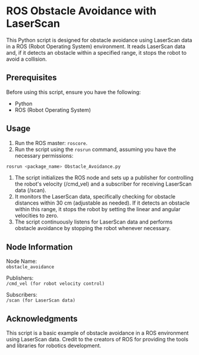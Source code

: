 # ROS Obstacle Avoidance with LaserScan

This Python script is designed for obstacle avoidance using LaserScan data in a ROS (Robot Operating System) environment. It reads LaserScan data and, if it detects an obstacle within a specified range, it stops the robot to avoid a collision.

## Prerequisites

Before using this script, ensure you have the following:

- Python
- ROS (Robot Operating System)

## Usage

1. Run the ROS master: `roscore`.
2. Run the script using the `rosrun` command, assuming you have the necessary permissions:
```bash
rosrun <package_name> Obstacle_Avoidance.py
```

1. The script initializes the ROS node and sets up a publisher for controlling the robot's velocity (/cmd_vel) and a subscriber for receiving LaserScan data (/scan).
2. It monitors the LaserScan data, specifically checking for obstacle distances within 30 cm (adjustable as needed). If it detects an obstacle within this range, it stops the robot by setting the linear and angular velocities to zero.
3. The script continuously listens for LaserScan data and performs obstacle avoidance by stopping the robot whenever necessary.

## Node Information
Node Name:  
`obstacle_avoidance`  

Publishers:  
`/cmd_vel (for robot velocity control)`  

Subscribers:     
`/scan (for LaserScan data)`

## Acknowledgments
This script is a basic example of obstacle avoidance in a ROS environment using LaserScan data. Credit to the creators of ROS for providing the tools and libraries for robotics development.
